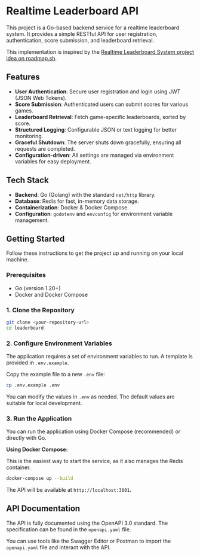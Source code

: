 # Realtime Leaderboard API

This project is a Go-based backend service for a realtime leaderboard system. It provides a simple RESTful API for user registration, authentication, score submission, and leaderboard retrieval.

This implementation is inspired by the [Realtime Leaderboard System project idea on roadmap.sh](https://roadmap.sh/projects/realtime-leaderboard-system).

## Features

*   **User Authentication**: Secure user registration and login using JWT (JSON Web Tokens).
*   **Score Submission**: Authenticated users can submit scores for various games.
*   **Leaderboard Retrieval**: Fetch game-specific leaderboards, sorted by score.
*   **Structured Logging**: Configurable JSON or text logging for better monitoring.
*   **Graceful Shutdown**: The server shuts down gracefully, ensuring all requests are completed.
*   **Configuration-driven**: All settings are managed via environment variables for easy deployment.

## Tech Stack

*   **Backend**: Go (Golang) with the standard `net/http` library.
*   **Database**: Redis for fast, in-memory data storage.
*   **Containerization**: Docker & Docker Compose.
*   **Configuration**: `godotenv` and `envconfig` for environment variable management.

## Getting Started

Follow these instructions to get the project up and running on your local machine.

### Prerequisites

*   Go (version 1.20+)
*   Docker and Docker Compose

### 1. Clone the Repository

```bash
git clone <your-repository-url>
cd leaderboard
```

### 2. Configure Environment Variables

The application requires a set of environment variables to run. A template is provided in `.env.example`.

Copy the example file to a new `.env` file:

```bash
cp .env.example .env
```

You can modify the values in `.env` as needed. The default values are suitable for local development.

### 3. Run the Application

You can run the application using Docker Compose (recommended) or directly with Go.

**Using Docker Compose:**

This is the easiest way to start the service, as it also manages the Redis container.

```bash
docker-compose up --build
```

The API will be available at `http://localhost:3001`.

## API Documentation

The API is fully documented using the OpenAPI 3.0 standard. The specification can be found in the `openapi.yaml` file.

You can use tools like the Swagger Editor or Postman to import the `openapi.yaml` file and interact with the API.